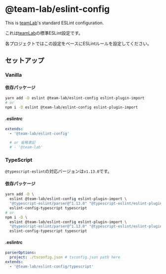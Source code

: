 # @team-lab/eslint-config

This is [teamLab](https://team-lab.com)'s standard ESLint configuration.

これは[teamLab](https://team-lab.com)の標準ESLint設定です。

各プロジェクトではこの設定をベースにESLintルールを設定してください。

## セットアップ

### Vanilla

#### 依存パッケージ

```sh
yarn add -D eslint @team-lab/eslint-config eslint-plugin-import
# or
npm i -D eslint @team-lab/eslint-config eslint-plugin-import
```

#### .eslintrc

```yml
extends:
  - '@team-lab/eslint-config'

  # or 省略表記
  # - '@team-lab'
```

### TypeScript

`@typescript-eslint`の対応バージョンは`v1.13.0`です。

#### 依存パッケージ

```sh
yarn add -D \
  eslint @team-lab/eslint-config eslint-plugin-import \
  "@typescript-eslint/parser@^1.13.0" "@typescript-eslint/eslint-plugin@^1.13.0" \
  eslint-config-typescript typescript
# or
npm i -D \
  eslint @team-lab/eslint-config eslint-plugin-import \
  "@typescript-eslint/parser@^1.13.0" "@typescript-eslint/eslint-plugin@^1.13.0" \
  eslint-config-typescript typescript
```

#### .eslintrc

```yml
parserOptions:
  project: ./tsconfig.json # tsconfig.json path here
extends:
  - '@team-lab/eslint-config/typescript'
```
